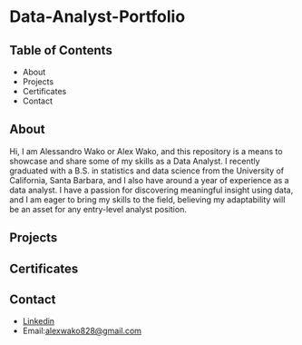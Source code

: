 # Data-Analyst-Portfolio

## Table of Contents
- About
- Projects
- Certificates
- Contact

## About
Hi, I am Alessandro Wako or Alex Wako, and this repository is a means to showcase and share some of my skills as a Data Analyst. I recently graduated with a B.S. in statistics and data science from the University of California, Santa Barbara, and I also have around a year of experience as a data analyst. I have a passion for discovering meaningful insight using data, and I am eager to bring my skills to the field, believing my adaptability will be an asset for any entry-level analyst position.

## Projects

## Certificates

## Contact
- [Linkedin](https://www.linkedin.com/in/alessandro-wako-527976244/)
- Email:[alexwako828@gmail.com](mailto:alexwako828@gmail.com)
